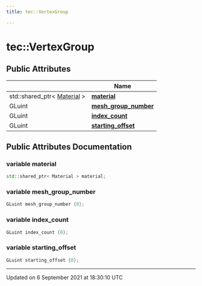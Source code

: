 ```yaml
---
title: tec::VertexGroup

---
```


# tec::VertexGroup





## Public Attributes

|                | Name           |
| -------------- | -------------- |
| std::shared_ptr< [Material](/engine/Classes/classtec_1_1_material/) > | **[material](/engine/Classes/structtec_1_1_vertex_group/#variable-material)**  |
| GLuint | **[mesh_group_number](/engine/Classes/structtec_1_1_vertex_group/#variable-mesh_group_number)**  |
| GLuint | **[index_count](/engine/Classes/structtec_1_1_vertex_group/#variable-index_count)**  |
| GLuint | **[starting_offset](/engine/Classes/structtec_1_1_vertex_group/#variable-starting_offset)**  |

## Public Attributes Documentation

### variable material

```cpp
std::shared_ptr< Material > material;
```


### variable mesh_group_number

```cpp
GLuint mesh_group_number {0};
```


### variable index_count

```cpp
GLuint index_count {0};
```


### variable starting_offset

```cpp
GLuint starting_offset {0};
```


-------------------------------

Updated on  6 September 2021 at 18:30:10 UTC